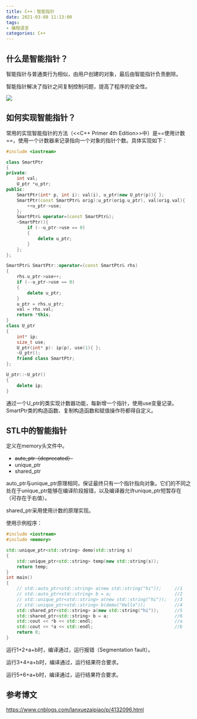 ```yaml
---
title: C++：智能指针
date: 2021-03-08 11:13:00
tags: 
- 编程语言
categories: C++
---
```


## 什么是智能指针？

智能指针与普通类行为相似，由用户创建的对象，最后由智能指针负责删除。

智能指针解决了指针之间复制控制问题，提高了程序的安全性。

![](https://i.loli.net/2021/03/08/xZTbnQOok8aEW56.png)

## 如何实现智能指针？

常用的实现智能指针的方法（<<C++ Primer 4th Edition>>中）是==使用计数==，使用一个计数器来记录指向一个对象的指针个数。具体实现如下：

```C++
#include <iostream>

class SmartPtr
{
private:
    int val;
    U_ptr *u_ptr;
public:
    SmartPtr(int* p, int i): val(i), u_ptr(new U_ptr(p)){ };
    SmartPtr(const SmartPtr& orig):u_ptr(orig.u_ptr), val(orig.val){
        ++u_ptr->use;
    };
    SmartPtr& operator=(const SmartPtr&);
    ~SmartPtr(){
        if (--u_ptr->use == 0)
        {
            delete u_ptr;
        } 
    };
};

SmartPtr& SmartPtr::operator=(const SmartPtr& rhs)
{
    rhs.u_ptr->use++;
    if (--u_ptr->use == 0)
    {
        delete u_ptr;
    }
    u_ptr = rhs.u_ptr;
    val = rhs.val;
    return *this;
}
class U_ptr
{
    int* ip;
    size_t use;
    U_ptr(int* p): ip(p), use(1){ };
    ~U_ptr();
    friend class SmartPtr;
};

U_ptr::~U_ptr()
{
    delete ip;
}
```

通过一个U_ptr的类实现计数器功能，每新增一个指针，使用use变量记录。SmartPtr类的构造函数、复制构造函数和赋值操作符都得自定义。

## STL中的智能指针

定义在memory头文件中。

- ~~auto_ptr（deprecated）~~
- unique_ptr
- shared_ptr

auto_ptr与unique_ptr原理相同，保证最终只有一个指针指向对象。它们的不同之处在于unique_ptr能够在编译阶段报错，以及编译器允许unique_ptr短暂存在（可存在于右值）。

shared_ptr采用使用计数的原理实现。

使用示例程序：

```c++
#include <iostream>
#include <memory>

std::unique_ptr<std::string> demo(std::string s)
{
    std::unique_ptr<std::string> temp(new std::string(s));
    return temp;
}
int main()
{
    // std::auto_ptr<std::string> a(new std::string("hi"));		//1
    // std::auto_ptr<std::string> b = a;						//2
    // std::unique_ptr<std::string> a(new std::string("hi"));	//3
    // std::unique_ptr<std::string> b(demo("Hello"));			//4
    std::shared_ptr<std::string> a(new std::string("hi"));		//5
    std::shared_ptr<std::string> b = a;							//6
    std::cout << *b << std::endl;								//a
    std::cout << *a << std::endl;								//b
    return 0;
}
```

运行1+2+a+b时，编译通过，运行报错（Segmentation fault）。

运行3+4+a+b时，编译通过，运行结果符合要求。

运行5+6+a+b时，编译通过，运行结果符合要求。

## 参考博文

https://www.cnblogs.com/lanxuezaipiao/p/4132096.html

